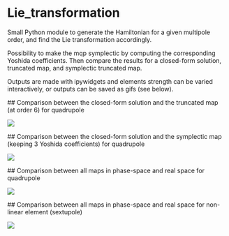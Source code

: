 # Lie_transformation

Small Python module to generate the Hamiltonian for a given multipole order, and find the Lie transformation accordingly. 

Possibility to make the mqp symplectic by computing the corresponding Yoshida coefficients. Then compare the results for a closed-form solution, truncated map, and symplectic truncated map.

Outputs are made with ipywidgets and elements strength can be varied interactively, or outputs can be saved as gifs (see below).


## Comparison between the closed-form solution and the truncated map (at order 6) for quadrupole

![](https://github.com/ColasDroin/Lie_transformation/blob/master/gifs/1.gif)

## Comparison between the closed-form solution and the symplectic map (keeping 3 Yoshida coefficients) for quadrupole

![](https://github.com/ColasDroin/Lie_transformation/blob/master/gifs/2.gif)


## Comparison between all maps in phase-space and real space for quadrupole


![](https://github.com/ColasDroin/Lie_transformation/blob/master/gifs/3.gif)


## Comparison between all maps in phase-space and real space for non-linear element (sextupole)


![](https://github.com/ColasDroin/Lie_transformation/blob/master/gifs/4.gif)